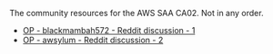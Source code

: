 
The community resources for the AWS SAA CA02. Not in any order.

- [OP - blackmambah572 - Reddit discussion - 1](https://www.reddit.com/r/AWSCertifications/comments/qgun4x/comment/hi8i5pn/?utm_source=share&utm_medium=web2x&context=3)
- [OP - awsylum - Reddit discussion - 2](https://www.reddit.com/r/AWSCertifications/comments/j0gf7v/my_experience_passing_the_aws_saac02_with_various/?utm_source=share&utm_medium=web2x&context=3)
